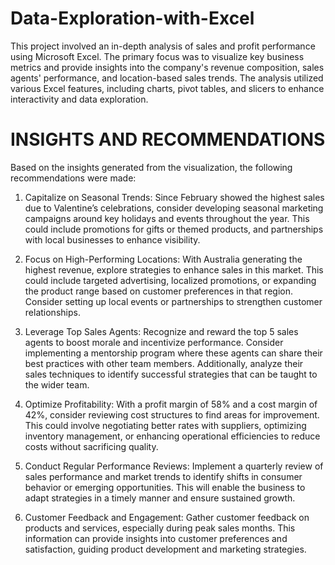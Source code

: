 # Data-Exploration-with-Excel
This project involved an in-depth analysis of sales and profit performance using Microsoft Excel. The primary focus was to visualize key business metrics and provide insights into the company's revenue composition, sales agents' performance, and location-based sales trends. The analysis utilized various Excel features, including charts, pivot tables, and slicers to enhance interactivity and data exploration. 

# INSIGHTS AND RECOMMENDATIONS
Based on the insights generated from the visualization, the following recommendations were made:
1. Capitalize on Seasonal Trends: Since February showed the highest sales due to Valentine’s celebrations, consider developing seasonal marketing campaigns around key holidays and events throughout the year. This could include promotions for gifts or themed products, and partnerships with local businesses to enhance visibility.

2. Focus on High-Performing Locations: With Australia generating the highest revenue, explore strategies to enhance sales in this market. This could include targeted advertising, localized promotions, or expanding the product range based on customer preferences in that region. Consider setting up local events or partnerships to strengthen customer relationships.

3. Leverage Top Sales Agents: Recognize and reward the top 5 sales agents to boost morale and incentivize performance. Consider implementing a mentorship program where these agents can share their best practices with other team members. Additionally, analyze their sales techniques to identify successful strategies that can be taught to the wider team.

4. Optimize Profitability: With a profit margin of 58% and a cost margin of 42%, consider reviewing cost structures to find areas for improvement. This could involve negotiating better rates with suppliers, optimizing inventory management, or enhancing operational efficiencies to reduce costs without sacrificing quality.

5. Conduct Regular Performance Reviews: Implement a quarterly review of sales performance and market trends to identify shifts in consumer behavior or emerging opportunities. This will enable the business to adapt strategies in a timely manner and ensure sustained growth.

6. Customer Feedback and Engagement: Gather customer feedback on products and services, especially during peak sales months. This information can provide insights into customer preferences and satisfaction, guiding product development and marketing strategies.

